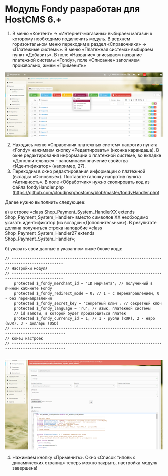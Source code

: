 Модуль Fondy разработан для HostCMS 6.+
======

1. В меню «Контент» -> «Интернет-магазины» выбираем магазин к которому необходимо подключить модуль. 
В верхнем горизонтальном меню переходим в раздел «Справочники» -> «Платежные системы». В меню «Платежная система» выбираем пункт «Добавить». В поле «Название» вписываем название платежной системы «Fondy», поле «Описание» заполняем произвольно, жмем «Применить»

  ![Скриншот][2]
 
2. Находясь меню «Справочник платежных систем» напротив пункта «Fondy» нажимаем кнопку «Редактировать» (иконка карандаша). В окне редактирования информации о платежной системе, во вкладке «Дополнительные» - запоминаем значение свойства «Идентификатор» (например, 27).
3. Переходим в окно редактирования информации о платежной (вкладка «Основные»). Поставьте галочку напротив пункта «Активность». В поле «Обработчик» нужно скопировать код из файла fondyHandler.php (https://github.com/cloudipsp/hostcms/blob/master/fondyHandler.php)


Далее нужно выполнить следующее:

а) в строке «class Shop_Payment_System_HandlerXX extends Shop_Payment_System_Handler» вместо символов XX необходимо указать идентификатор (из вкладки «Дополнительные»). В результате должна получиться строка наподобие «class Shop_Payment_System_Handler27 extends Shop_Payment_System_Handler»;

б) указать свои данные в указанном ниже блоке кода:


```
// ---------------------------------------------------------------------------------------------
// Настройки модуля
// ---------------------------------------------------------------------------------------------
	protected $_fondy_merchant_id = 'ID мерчанта'; // полученный в лчином кабинете Fondy
	protected $_fondy_redirect_mode = 0; // 1 - с перенаправлением, 0 - без перенаправления
	protected $_fondy_secret_key = 'секретный ключ'; // секретный ключ
	protected $_fondy_language = 'ru'; // язык, платежной системы
	// id валюты, в которой будет производиться платеж
	protected $_fondy_currency_id = 1; // 1 - рубли (RUR), 2 - евро (EUR), 3 - доллары (USD)
// ----------------------------------------------------------------------------------------------
// конец настроек
// ----------------------------------------------------------------------------------------------
    
```
  ![Скриншот][3]
  
4. Нажимаем кнопку «Применить». Окно «Список типовых динамических страниц» теперь можно закрыть, настройка модуля завершена!
 
[2]: https://raw.githubusercontent.com/cloudipsp/hostcms/master/Screenshot_2.png
[3]: https://raw.githubusercontent.com/cloudipsp/hostcms/master/Screenshot_3.png